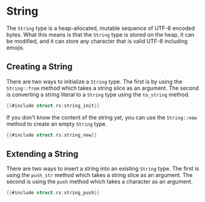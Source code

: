 # String

The `String` type is a heap-allocated, mutable sequence of UTF-8 encoded bytes. What this means is that the `String` type is stored on the heap, it can be modified, and it can store any character that is valid UTF-8 including emojis.

## Creating a String

There are two ways to initialize a `String` type. The first is by using the `String::from` method which takes a string slice as an argument. The second is converting a string literal to a `String` type using the `to_string` method.

```rust
{{#include struct.rs:string_init}}
```

If you don't know the content of the string yet, you can use the `String::new` method to create an empty `String` type.

```rust
{{#include struct.rs:string_new}}
```

## Extending a String
There are two ways to insert a string into an existing `String` type. The first is using the `push_str` method which takes a string slice as an argument. The second is using the `push` method which takes a character as an argument.

```rust
{{#include struct.rs:string_push}}
```

